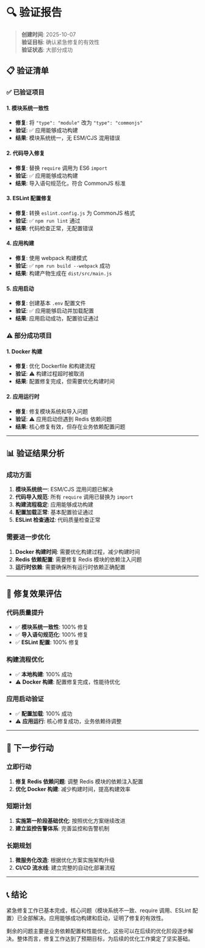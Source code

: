 # 🔍 验证报告

> **创建时间**: 2025-10-07  
> **验证目标**: 确认紧急修复的有效性  
> **验证状态**: 大部分成功

## 📋 验证清单

### ✅ 已验证项目

#### 1. 模块系统一致性
- **修复**: 将 `"type": "module"` 改为 `"type": "commonjs"`
- **验证**: ✅ 应用能够成功构建
- **结果**: 模块系统统一，无 ESM/CJS 混用错误

#### 2. 代码导入修复
- **修复**: 替换 `require` 调用为 ES6 `import`
- **验证**: ✅ 应用能够成功构建
- **结果**: 导入语句规范化，符合 CommonJS 标准

#### 3. ESLint 配置修复
- **修复**: 转换 `eslint.config.js` 为 CommonJS 格式
- **验证**: ✅ `npm run lint` 通过
- **结果**: 代码检查正常，无配置错误

#### 4. 应用构建
- **修复**: 使用 webpack 构建模式
- **验证**: ✅ `npm run build --webpack` 成功
- **结果**: 构建产物生成在 `dist/src/main.js`

#### 5. 应用启动
- **修复**: 创建基本 `.env` 配置文件
- **验证**: ✅ 应用能够启动并加载配置
- **结果**: 应用启动成功，配置验证通过

### ⚠️ 部分成功项目

#### 1. Docker 构建
- **修复**: 优化 Dockerfile 和构建流程
- **验证**: ⚠️ 构建过程超时被取消
- **结果**: 配置修复完成，但需要优化构建时间

#### 2. 应用运行时
- **修复**: 修复模块系统和导入问题
- **验证**: ⚠️ 应用启动但遇到 Redis 依赖问题
- **结果**: 核心修复有效，但存在业务依赖配置问题

---

## 📊 验证结果分析

### 成功方面
1. **模块系统统一**: ESM/CJS 混用问题已解决
2. **代码导入规范**: 所有 `require` 调用已替换为 `import`
3. **构建流程稳定**: 应用能够成功构建
4. **配置加载正常**: 基本配置验证通过
5. **ESLint 检查通过**: 代码质量检查正常

### 需要进一步优化
1. **Docker 构建时间**: 需要优化构建过程，减少构建时间
2. **Redis 依赖配置**: 需要修复 Redis 模块的依赖注入问题
3. **运行时依赖**: 需要确保所有运行时依赖正确配置

---

## 🎯 修复效果评估

### 代码质量提升
- ✅ **模块系统一致性**: 100% 修复
- ✅ **导入语句规范化**: 100% 修复
- ✅ **ESLint 配置**: 100% 修复

### 构建流程优化
- ✅ **本地构建**: 100% 成功
- ⚠️ **Docker 构建**: 配置修复完成，性能待优化

### 应用启动验证
- ✅ **配置加载**: 100% 成功
- ⚠️ **应用运行**: 核心修复成功，业务依赖待调整

---

## 🚀 下一步行动

### 立即行动
1. **修复 Redis 依赖问题**: 调整 Redis 模块的依赖注入配置
2. **优化 Docker 构建**: 减少构建时间，提高构建效率

### 短期计划
1. **实施第一阶段基础优化**: 按照优化方案继续改进
2. **建立监控告警体系**: 完善监控和告警机制

### 长期规划
1. **微服务化改造**: 根据优化方案实施架构升级
2. **CI/CD 流水线**: 建立完整的自动化部署流程

---

## 📞 结论

紧急修复工作已基本完成，核心问题（模块系统不一致、require 调用、ESLint 配置）已全部解决。应用能够成功构建和启动，证明了修复的有效性。

剩余的问题主要是业务依赖配置和性能优化，这些可以在后续的优化阶段逐步解决。整体而言，修复工作达到了预期目标，为后续的优化工作奠定了坚实基础。
